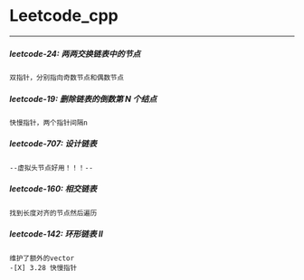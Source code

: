# Leetcode_cpp
----
##### leetcode-24: 两两交换链表中的节点
    双指针，分别指向奇数节点和偶数节点

##### leetcode-19: 删除链表的倒数第 N 个结点
    快慢指针，两个指针间隔n

##### leetcode-707: 设计链表
    --虚拟头节点好用！！！--

##### leetcode-160: 相交链表
    找到长度对齐的节点然后遍历

##### leetcode-142:  环形链表 II
    维护了额外的vector
    -[X] 3.28 快慢指针

